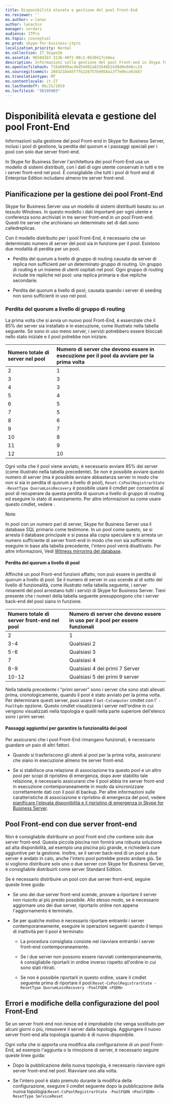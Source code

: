 ```yaml
---
title: Disponibilità elevata e gestione del pool Front-End
ms.reviewer: ''
ms.author: v-lanac
author: lanachin
manager: serdars
audience: ITPro
ms.topic: conceptual
ms.prod: skype-for-business-itpro
localization_priority: Normal
ms.collection: IT_Skype16
ms.assetid: 965041b7-3136-49f2-89c1-8b30417cb8ea
description: Informazioni sulla gestione del pool Front-end in Skype for Business Server, inclusi i pool di gestione, la perdita del quorum e i passaggi speciali per i pool con solo due server front-end.
ms.openlocfilehash: 719a6099ac4bd54d82a833548b2438d0e9d8cc2d
ms.sourcegitcommit: 208321bb45f7fb228757b9958a13f7e0bca91687
ms.translationtype: MT
ms.contentlocale: it-IT
ms.lasthandoff: 06/25/2019
ms.locfileid: "36195903"
---
```

# <a name="front-end-pool-high-availability-and-management"></a>Disponibilità elevata e gestione del pool Front-End
 
Informazioni sulla gestione del pool Front-end in Skype for Business Server, inclusi i pool di gestione, la perdita del quorum e i passaggi speciali per i pool con solo due server front-end.
  
In Skype for Business Server l'architettura dei pool Front-End usa un modello di sistemi distribuiti, con i dati di ogni utente conservati in tutti e tre i server front-end nel pool. È consigliabile che tutti i pool di front end di Enterprise Edition includano almeno tre server front-end. 
  
## <a name="planning-for-the-management-of-front-end-pools"></a>Pianificazione per la gestione dei pool Front-End

 Skype for Business Server usa un modello di sistemi distribuiti basato su un tessuto Windows. In questo modello i dati importanti per ogni utente e conferenza sono archiviati in tre server front-end in un pool Front-end. Questi tre server che archiviano un determinato set di dati sono calledreplicas.
  
Con il modello distribuito per i pool Front-End, è necessario che un determinato numero di server del pool sia in funzione per il pool. Esistono due modalità di perdita per un pool.
  
- Perdita del quorum a livello di gruppo di routing causata da server di replica non sufficienti per un determinato gruppo di routing. Un gruppo di routing è un insieme di utenti ospitati nel pool. Ogni gruppo di routing include tre repliche nel pool: una replica primaria e due repliche secondarie.
    
- Perdita del quorum a livello di pool, causata quando i server di seeding non sono sufficienti in uso nel pool. 
    
### <a name="routing-group-level-quorum-loss"></a>Perdita del quorum a livello di gruppo di routing

La prima volta che si avvia un nuovo pool Front-End, è essenziale che il 85% dei server sia installato e in esecuzione, come illustrato nella tabella seguente. Se sono in uso meno server, i servizi potrebbero essere bloccati nello stato iniziale e il pool potrebbe non iniziare.
  
|Numero totale di server nel pool  <br/> |Numero di server che devono essere in esecuzione per il pool da avviare per la prima volta  <br/> |
|:-----|:-----|
|2  <br/> |1  <br/> |
|3  <br/> |3  <br/> |
|4  <br/> |3  <br/> |
|5  <br/> |4  <br/> |
|6  <br/> |5  <br/> |
|7  <br/> |5  <br/> |
|8  <br/> |6  <br/> |
|9  <br/> |7  <br/> |
|10  <br/> |8  <br/> |
|11  <br/> |9  <br/> |
|12  <br/> |10  <br/> |
   
Ogni volta che il pool viene avviato, è necessario avviare 85% dei server (come illustrato nella tabella precedente). Se non è possibile avviare questo numero di server (ma è possibile avviare abbastanza server in modo che non si sia in perdita di quorum a livello di pool), `Reset-CsPoolRegistrarState -ResetType QuorumLossRecovery` è possibile usare il cmdlet per consentire al pool di recuperare da questa perdita di quorum a livello di gruppo di routing ed eseguire lo stato di avanzamento. Per altre informazioni su come usare questo cmdlet, vedere <link Reset-CsPoolRegistrarState>.
  
> [!NOTE]
> In pool con un numero pari di server, Skype for Business Server usa il database SQL primario come testimone. In un pool come questo, se si arresta il database principale e si passa alla copia speculare e si arresta un numero sufficiente di server front-end in modo che non sia sufficiente eseguire in base alla tabella precedente, l'intero pool verrà disattivato. Per altre informazioni, Vedi [Witness mirroring del database](https://go.microsoft.com/fwlink/?LinkId=393672). 
  
#### <a name="pool-level-quorum-loss"></a>Perdita del quorum a livello di pool

Affinché un pool Front-end funzioni affatto, non può essere in perdita di quorum a livello di pool. Se il numero di server in uso scende al di sotto del livello di funzionalità, come illustrato nella tabella seguente, i server rimanenti del pool arrestano tutti i servizi di Skype for Business Server. Tieni presente che i numeri della tabella seguente presuppongono che i server back-end del pool siano in funzione.
  
|Numero totale di server front-end nel pool  <br/> |Numero di server che devono essere in uso per il pool per essere funzionali  <br/> |
|:-----|:-----|
|2  <br/> |1  <br/> |
|3-4  <br/> |Qualsiasi 2  <br/> |
|5-6  <br/> |Qualsiasi 3  <br/> |
|7  <br/> |Qualsiasi 4  <br/> |
|8-9  <br/> |Qualsiasi 4 dei primi 7 Server  <br/> |
|10-12  <br/> |Qualsiasi 5 dei primi 9 server  <br/> |
   
Nella tabella precedente i "primi server" sono i server che sono stati allevati prima, cronologicamente, quando il pool è stato avviato per la prima volta. Per determinare questi server, puoi usare il `Get-CsComputer` cmdlet con l' `-PoolFqdn` opzione. Questo cmdlet visualizzerà i server nell'ordine in cui vengono visualizzati nella topologia e quelli nella parte superiore dell'elenco sono i primi server.
  
#### <a name="additional-steps-to-ensure-pools-are-functional"></a>Passaggi aggiuntivi per garantire la funzionalità dei pool

Per assicurarsi che i pool Front-End rimangano funzionali, è necessario guardare un paio di altri fattori.
  
- Quando si trasferiscono gli utenti al pool per la prima volta, assicurarsi che siano in esecuzione almeno tre server front-end.
    
- Se si stabilisce una relazione di associazione tra questo pool e un altro pool per scopi di ripristino di emergenza, dopo aver stabilito tale relazione, è necessario assicurarsi che il pool abbia tre server front-end in esecuzione contemporaneamente in modo da sincronizzare correttamente dati con il pool di backup. Per altre informazioni sulle caratteristiche di associazione e ripristino di emergenza del pool, vedere [pianificare l'elevata disponibilità e il ripristino di emergenza in Skype for Business Server](high-availability-and-disaster-recovery.md). 
    
## <a name="front-end-pool-with-two-front-end-servers"></a>Pool Front-end con due server front-end

Non è consigliabile distribuire un pool Front end che contiene solo due server front-end. Questa piccola piscina non fornirà una robusta soluzione ad alta disponibilità, ad esempio una piscina più grande, e richiederà cure aggiuntive per la gestione. Inoltre, se il server back-end di un pool a due server è andato in calo, anche l'intero pool potrebbe presto andare giù. Se si vogliono distribuire solo uno o due server con Skype for Business Server, è consigliabile distribuirli come server Standard Edition.
  
Se è necessario distribuire un pool con due server front-end, seguire queste linee guida:
  
- Se uno dei due server front-end scende, provare a riportare il server non riuscito al più presto possibile. Allo stesso modo, se è necessario aggiornare uno dei due server, riportarlo online non appena l'aggiornamento è terminato.
    
- Se per qualche motivo è necessario riportare entrambi i server contemporaneamente, eseguire le operazioni seguenti quando il tempo di inattività per il pool è terminato:
    
  - La procedura consigliata consiste nel riavviare entrambi i server front-end contemporaneamente. 
    
  - Se i due server non possono essere riavviati contemporaneamente, è consigliabile riportarli in ordine inverso rispetto all'ordine in cui sono stati ritirati.
    
  - Se non è possibile riportarli in questo ordine, usare il cmdlet seguente prima di riportare il pool:`Reset-CsPoolRegistrarState -ResetType QuorumLossRecovery -PoolFQDN <FQDN>`
    
## <a name="front-end-pool-configuration-failures-and-changes"></a>Errori e modifiche della configurazione del pool Front-End

Se un server front-end non riesce ed è improbabile che venga sostituito per alcuni giorni o più, rimuovere il server dalla topologia. Aggiungere il nuovo server front-end alla topologia quando è di nuovo disponibile.
  
Ogni volta che si apporta una modifica alla configurazione di un pool Front-End, ad esempio l'aggiunta o la rimozione di server, è necessario seguire queste linee guida:
  
- Dopo la pubblicazione della nuova topologia, è necessario riavviare ogni server front-end nel pool. Riavviare uno alla volta.
    
- Se l'intero pool è stato premuto durante la modifica della configurazione, eseguire il cmdlet seguente dopo la pubblicazione della nuova topologia:`Reset-CsPoolRegistrarState -PoolFQDN <PoolFQDN> -ResetType ServiceReset`
    

